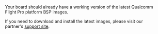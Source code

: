 Your board should already have a working version of the latest Qualcomm Flight Pro platform BSP images.

If you need to download and install the latest images, please visit our partner's [support site](https://support.intrinsyc.com).
